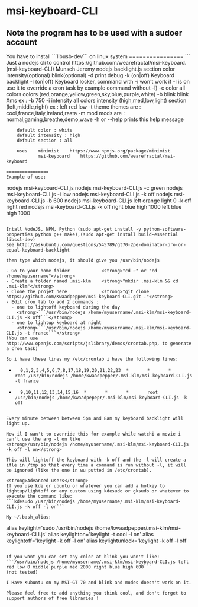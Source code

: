 <h1>msi-keyboard-CLI</h1>

<h2>Note the program has to be used with a sudoer account</h2>
<stong>You have to install ```libusb-dev``` on linux system</stong>
================
```
Just a nodejs cli to control https://github.com/wearefractal/msi-keyboard.
    (msi-keyboard-CLI) Munsch Jeremy <jeremy.munsch@gmail.com>
      nodejs backlight.js section color intensity(optional) blink(optional)
	     -d		print debug
	     -k (on|off)	Keyboard backlight
	      -l (on|off)	Keyboard locker, command with -i won't work if -l is on
	    		use it to override a cron task by example command without -l)
	    -c  color	all colors
		    	colors (red,orange,yellow,green,sky,blue,purple,white)
    	-b  blink	blink Xms ex : -b 750
    	-i  intensity	all colors
	    		intensity (high,med,low,light)
	    		section (left,middle,right)
	    		ex : left red low
    	-t  theme	themes are : cool,france,italy,ireland,rasta
    	-m  mod		mods are : normal,gaming,breathe,demo,wave
    	-h or --help prints this help message

    	default color : white
    	default intensity : high
    	default section : all

    	uses	minimist	https://www.npmjs.org/package/minimist
	        	msi-keyboard	https://github.com/wearefractal/msi-keyboard
```
================
Example of use:

```
nodejs msi-keyboard-CLI.js
nodejs msi-keyboard-CLI.js -c green
nodejs msi-keyboard-CLI.js -i low
nodejs msi-keyboard-CLI.js -k off
nodejs msi-keyboard-CLI.js -b 600
nodejs msi-keyboard-CLI.js left orange light 0 -k off right red
nodejs msi-keyboard-CLI.js -k off right blue high 1000 left blue high 1000 
```

Intall NodeJS, NPM, Python (sudo apt-get install -y python-software-properties python g++ make),(sudo apt-get install build-essential libssl-dev)
See http://askubuntu.com/questions/545789/gt70-2pe-dominator-pro-or-equal-keyboard-backlight

then type which nodejs, it should give you /usr/bin/nodejs

- Go to your home folder            <strong>"cd ~" or "cd /home/myusername"</strong>
- Create a folder named .msi-klm    <strong>"mkdir .msi-klm && cd .msi-klm"</strong>
- Clone the projet here             <strong>"git clone https://github.com/Kwaadpepper/msi-keyboard-CLI.git ."</strong>
- Edit cron tab to add 2 commands :
  - one to lightoff keyboard during the day
    <strong>```/usr/bin/nodejs /home/myusername/.msi-klm/msi-keyboard-CLI.js -k off```</strong>
  - one to lightup keyboard at night
    <strong>```/usr/bin/nodejs /home/myusername/.msi-klm/msi-keyboard-CLI.js -t france```</strong>
(You can use http://www.openjs.com/scripts/jslibrary/demos/crontab.php, to generate a cron task)

So i have these lines my /etc/crontab i have the following lines:
```
*       0,1,2,3,4,5,6,7,8,17,18,19,20,21,22,23  *       *       *       root /usr/bin/nodejs /home/kwaadpepper/.msi-klm/msi-keyboard-CLI.js -t france
*       9,10,11,12,13,14,15,16  *       *       *       root /usr/bin/nodejs /home/kwaadpepepr/.msi-klm/msi-keyboard-CLI.js -k off
```

Every minute between between 5pm and 8am my keyboard backlight will light up.

Now il I wan't to override this for example while watchi a movie i can't use the arg -l on like
<strong>/usr/bin/nodejs /home/myusername/.msi-klm/msi-keyboard-CLI.js -k off -l on</strong>

This will lightoff the keyboard with -k off and the -l will create a ifle in /tmp so that every time a command is run without -l, it will be ignored (like the one in wu putted in /etc/crontab).

<strong>Advanced users</strong>
If you use kde or ubuntu or whatever you can add a hotkey to lightup/lightoff or any custom using kdesudo or gksudo or whatever to execute the command like:
```kdesudo /usr/bin/nodejs /home/myusername/.msi-klm/msi-keyboard-CLI.js -k off -l on```

My ~/.bash_alias:
```
alias keylight='sudo /usr/bin/nodejs /home/kwaadpepper/.msi-klm/msi-keyboard-CLI.js'
alias keylighton='keylight -t cool -l on'
alias keylightoff='keylight -k off -l on'
alias keylightunlock='keylight -k off -l off'
```

If you want you can set any color at blink you wan't like:
```/usr/bin/nodejs /home/myusername/.msi-klm/msi-keyboard-CLI.js left red low 0 middle purple med 2000 right blue high 600```
(not tested)

I Have Kubuntu on my MSI-GT 70 and blink and modes doesn't work on it.

Please feel free to add anything you think cool, and don't forget to support authors of free libraries !

